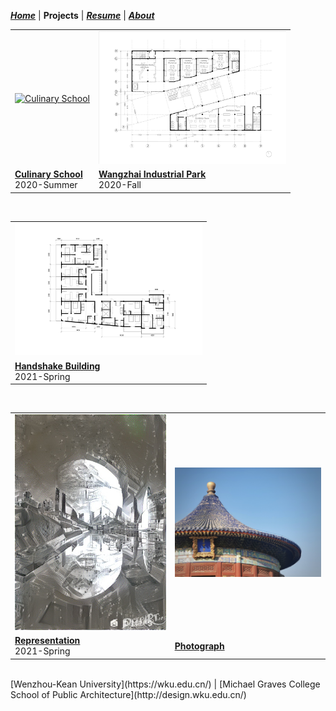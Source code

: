 ***[Home](https://ZMRFlora.github.io/Portfolio/index)*** | **Projects** | ***[Resume](https://ZMRFlora.github.io/Portfolio/Resume)*** | ***[About](https://ZMRFlora.github.io/Portfolio/About)*** 
<br>

<table>
  <tr>
    <td><a href="https://ZMRFlora.github.io/Portfolio/Culinary school">
         <img alt="Culinary School" src="https://github.com/ZMRFlora/Portfolio/blob/gh-pages/Images/20-Summer/Third%20Floor-01.jpg?raw=true" width="300"></a>
      </td>
    <td><a href="https://ZMRFlora.github.io/Portfolio/Wangzhai Industrial Park">
         <img alt="Wangzhai Industrial Park" src="https://github.com/ZMRFlora/Portfolio/blob/gh-pages/Images/B-F1-01.jpg?raw=true" width="300"></a>
      </td>

   </tr>
  <tr>
    <td><strong><a href="https://ZMRFlora.github.io/Portfolio/Culinary school">Culinary School</a></strong> <br/>2020-Summer
    </td>
    <td><strong><a href="https://ZMRFlora.github.io/Portfolio/Wangzhai Industrial Park">Wangzhai Industrial Park</a></strong> <br/>2020-Fall
    </td>
</table>
<br/>

<table>
  <tr>
    <td><a href="https://ZMRFlora.github.io/Portfolio/Handshake Building">
         <img alt="Handshake Building" src="https://github.com/ZMRFlora/Portfolio/blob/gh-pages/Images/Residence-Floor%20Plan-01.jpg?raw=true" width="300"></a>
      </td>
   </tr>
  <tr>
    <td><strong><a href="https://ZMRFlora.github.io/Portfolio/Handshake Building">Handshake Building</a></strong> <br/>2021-Spring
    </td>
</table>
<br/>

<table>
  <tr>
    <td><a href="https://ZMRFlora.github.io/Portfolio/Representation">
         <img alt="Representation" src="https://github.com/ZMRFlora/Portfolio/blob/gh-pages/Images/Repre/24ea13ff411108f2fb0b18e484782bae.jpg?raw=true" width="300"></a>
      </td>
    <td><a href="https://ZMRFlora.github.io/Portfolio/Photograph">
         <img alt="Photograph" src="https://github.com/ZMRFlora/Portfolio/blob/gh-pages/Images/Photograph/53077cb25d31e74b1fd99b977bf8f47.jpg?raw=true" width="300"></a>
      </td>
   </tr>
  <tr>
    <td><strong><a href="https://ZMRFlora.github.io/Portfolio/Representation">Representation</a></strong> <br/>2021-Spring
    </td>
    <td><strong><a href="https://ZMRFlora.github.io/Portfolio/Photograph">Photograph</a></strong> <br/>
    </td>
</table>

<br/>
[Wenzhou-Kean University](https://wku.edu.cn/) | [Michael Graves College<br/>
School of Public Architecture](http://design.wku.edu.cn/)<br/>
